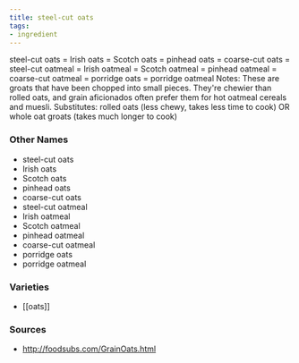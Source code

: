 ```yaml
---
title: steel-cut oats
tags:
- ingredient
---
```

steel-cut oats = Irish oats = Scotch oats = pinhead oats = coarse-cut oats = steel-cut oatmeal = Irish oatmeal = Scotch oatmeal = pinhead oatmeal = coarse-cut oatmeal = porridge oats = porridge oatmeal Notes: These are groats that have been chopped into small pieces. They're chewier than rolled oats, and grain aficionados often prefer them for hot oatmeal cereals and muesli. Substitutes: rolled oats (less chewy, takes less time to cook) OR whole oat groats (takes much longer to cook)

### Other Names

* steel-cut oats
* Irish oats
* Scotch oats
* pinhead oats
* coarse-cut oats
* steel-cut oatmeal
* Irish oatmeal
* Scotch oatmeal
* pinhead oatmeal
* coarse-cut oatmeal
* porridge oats
* porridge oatmeal

### Varieties

* [[oats]]

### Sources
* http://foodsubs.com/GrainOats.html
